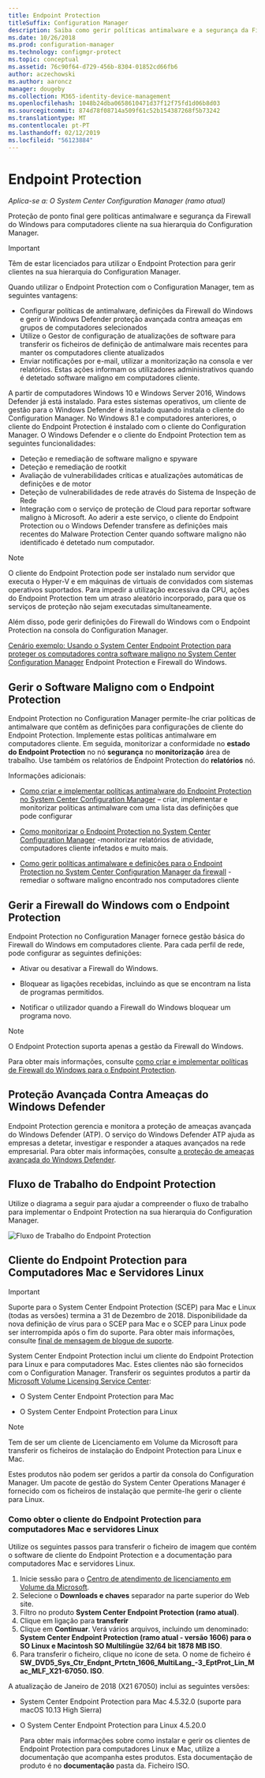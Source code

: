 ```yaml
---
title: Endpoint Protection
titleSuffix: Configuration Manager
description: Saiba como gerir políticas antimalware e a segurança da Firewall do Windows para clientes.
ms.date: 10/26/2018
ms.prod: configuration-manager
ms.technology: configmgr-protect
ms.topic: conceptual
ms.assetid: 76c90f64-d729-456b-8304-01852cd66fb6
author: aczechowski
ms.author: aaroncz
manager: dougeby
ms.collection: M365-identity-device-management
ms.openlocfilehash: 1048b24dba0658610471d37f12f75fd1d06b8d03
ms.sourcegitcommit: 874d78f08714a509f61c52b154387268f5b73242
ms.translationtype: MT
ms.contentlocale: pt-PT
ms.lasthandoff: 02/12/2019
ms.locfileid: "56123884"
---
```

# <a name="endpoint-protection"></a>Endpoint Protection

*Aplica-se a: O System Center Configuration Manager (ramo atual)*

Proteção de ponto final gere políticas antimalware e segurança da Firewall do Windows para computadores cliente na sua hierarquia do Configuration Manager.  

> [!IMPORTANT]  
>  Têm de estar licenciados para utilizar o Endpoint Protection para gerir clientes na sua hierarquia do Configuration Manager.  

 Quando utilizar o Endpoint Protection com o Configuration Manager, tem as seguintes vantagens:  

-   Configurar políticas de antimalware, definições da Firewall do Windows e gerir o Windows Defender proteção avançada contra ameaças em grupos de computadores selecionados  
-   Utilize o Gestor de configuração de atualizações de software para transferir os ficheiros de definição de antimalware mais recentes para manter os computadores cliente atualizados  
-   Enviar notificações por e-mail, utilizar a monitorização na consola e ver relatórios. Estas ações informam os utilizadores administrativos quando é detetado software maligno em computadores cliente.  

A partir de computadores Windows 10 e Windows Server 2016, Windows Defender já está instalado. Para estes sistemas operativos, um cliente de gestão para o Windows Defender é instalado quando instala o cliente do Configuration Manager. No Windows 8.1 e computadores anteriores, o cliente do Endpoint Protection é instalado com o cliente do Configuration Manager. O Windows Defender e o cliente do Endpoint Protection tem as seguintes funcionalidades:  

-   Deteção e remediação de software maligno e spyware  
-   Deteção e remediação de rootkit  
-   Avaliação de vulnerabilidades críticas e atualizações automáticas de definições e de motor  
-   Deteção de vulnerabilidades de rede através do Sistema de Inspeção de Rede  
-   Integração com o serviço de proteção de Cloud para reportar software maligno à Microsoft. Ao aderir a este serviço, o cliente do Endpoint Protection ou o Windows Defender transfere as definições mais recentes do Malware Protection Center quando software maligno não identificado é detetado num computador.  

> [!NOTE]  
>  O cliente do Endpoint Protection pode ser instalado num servidor que executa o Hyper-V e em máquinas de virtuais de convidados com sistemas operativos suportados. Para impedir a utilização excessiva da CPU, ações do Endpoint Protection tem um atraso aleatório incorporado, para que os serviços de proteção não sejam executadas simultaneamente.  

 Além disso, pode gerir definições do Firewall do Windows com o Endpoint Protection na consola do Configuration Manager.  

 [Cenário exemplo: Usando o System Center Endpoint Protection para proteger os computadores contra software maligno no System Center Configuration Manager](scenarios-endpoint-protection.md) Endpoint Protection e Firewall do Windows.  


## <a name="managing-malware-with-endpoint-protection"></a>Gerir o Software Maligno com o Endpoint Protection  
 Endpoint Protection no Configuration Manager permite-lhe criar políticas de antimalware que contêm as definições para configurações de cliente do Endpoint Protection. Implemente estas políticas antimalware em computadores cliente. Em seguida, monitorizar a conformidade no **estado do Endpoint Protection** no nó **segurança** no **monitorização** área de trabalho. Use também os relatórios de Endpoint Protection do **relatórios** nó.  

 Informações adicionais:  

-   [Como criar e implementar políticas antimalware do Endpoint Protection no System Center Configuration Manager](endpoint-antimalware-policies.md) – criar, implementar e monitorizar políticas antimalware com uma lista das definições que pode configurar  

-   [Como monitorizar o Endpoint Protection no System Center Configuration Manager](monitor-endpoint-protection.md) -monitorizar relatórios de atividade, computadores cliente infetados e muito mais.  

-   [Como gerir políticas antimalware e definições para o Endpoint Protection no System Center Configuration Manager da firewall](endpoint-antimalware-firewall.md) -remediar o software maligno encontrado nos computadores cliente  


## <a name="managing-windows-firewall-with-endpoint-protection"></a>Gerir a Firewall do Windows com o Endpoint Protection  
 Endpoint Protection no Configuration Manager fornece gestão básica do Firewall do Windows em computadores cliente. Para cada perfil de rede, pode configurar as seguintes definições:  

-   Ativar ou desativar a Firewall do Windows.  

-   Bloquear as ligações recebidas, incluindo as que se encontram na lista de programas permitidos.  

-   Notificar o utilizador quando a Firewall do Windows bloquear um programa novo.  

> [!NOTE]  
>  O Endpoint Protection suporta apenas a gestão da Firewall do Windows.  


 Para obter mais informações, consulte [como criar e implementar políticas de Firewall do Windows para o Endpoint Protection](create-windows-firewall-policies.md).  


## <a name="windows-defender-advanced-threat-protection"></a>Proteção Avançada Contra Ameaças do Windows Defender

Endpoint Protection gerencia e monitora a proteção de ameaças avançada do Windows Defender (ATP). O serviço do Windows Defender ATP ajuda as empresas a detetar, investigar e responder a ataques avançados na rede empresarial. Para obter mais informações, consulte [a proteção de ameaças avançada do Windows Defender](windows-defender-advanced-threat-protection.md).

## <a name="endpoint-protection-workflow"></a>Fluxo de Trabalho do Endpoint Protection  
 Utilize o diagrama a seguir para ajudar a compreender o fluxo de trabalho para implementar o Endpoint Protection na sua hierarquia do Configuration Manager.  

 ![Fluxo de Trabalho do Endpoint Protection](../media/Endpoint-Protection-Workflow.gif)  



## <a name="endpoint-protection-client-for-mac-computers-and-linux-servers"></a>Cliente do Endpoint Protection para Computadores Mac e Servidores Linux  

> [!Important]  
> Suporte para o System Center Endpoint Protection (SCEP) para Mac e Linux (todas as versões) termina a 31 de Dezembro de 2018. Disponibilidade da nova definição de vírus para o SCEP para Mac e o SCEP para Linux pode ser interrompida após o fim do suporte. Para obter mais informações, consulte [final de mensagem de blogue de suporte](https://go.microsoft.com/fwlink/?linkid=870182).  

 System Center Endpoint Protection inclui um cliente do Endpoint Protection para Linux e para computadores Mac. Estes clientes não são fornecidos com o Configuration Manager. Transferir os seguintes produtos a partir da [Microsoft Volume Licensing Service Center](https://www.microsoft.com/licensing/servicecenter/default.aspx):  

-   O System Center Endpoint Protection para Mac  

-   O System Center Endpoint Protection para Linux  


> [!Note]  
>  Tem de ser um cliente de Licenciamento em Volume da Microsoft para transferir os ficheiros de instalação do Endpoint Protection para Linux e Mac.  

 Estes produtos não podem ser geridos a partir da consola do Configuration Manager. Um pacote de gestão do System Center Operations Manager é fornecido com os ficheiros de instalação que permite-lhe gerir o cliente para Linux.  

### <a name="how-to-get-the-endpoint-protection-client-for-mac-computers-and-linux-servers"></a>Como obter o cliente do Endpoint Protection para computadores Mac e servidores Linux

Utilize os seguintes passos para transferir o ficheiro de imagem que contém o software de cliente do Endpoint Protection e a documentação para computadores Mac e servidores Linux.
1. Inicie sessão para o [Centro de atendimento de licenciamento em Volume da Microsoft](https://www.microsoft.com/licensing/servicecenter/default.aspx).
2. Selecione o **Downloads e chaves** separador na parte superior do Web site.
3. Filtro no produto **System Center Endpoint Protection (ramo atual)**.
4. Clique em ligação para **transferir**
5. Clique em **Continuar**. Verá vários arquivos, incluindo um denominado: **System Center Endpoint Protection (ramo atual - versão 1606) para o SO Linux e Macintosh SO Multilíngüe 32/64 bit 1878 MB ISO**.
6. Para transferir o ficheiro, clique no ícone de seta. O nome de ficheiro é **SW_DVD5_Sys_Ctr_Endpnt_Prtctn_1606_MultiLang_-3_EptProt_Lin_Mac_MLF_X21-67050. ISO**.

A atualização de Janeiro de 2018 (X21 67050) inclui as seguintes versões:

- System Center Endpoint Protection para Mac 4.5.32.0 (suporte para macOS 10.13 High Sierra)
- O System Center Endpoint Protection para Linux 4.5.20.0 

  Para obter mais informações sobre como instalar e gerir os clientes de Endpoint Protection para computadores Linux e Mac, utilize a documentação que acompanha estes produtos. Esta documentação de produto é no **documentação** pasta da. Ficheiro ISO.

